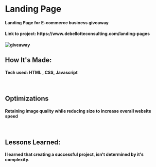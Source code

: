 <h1> Landing Page</h1>
<h4>Landing Page for E-commerce business giveaway</h4>
<h4>Link to project: https://www.debellotteconsulting.com/landing-pages <h4>
<img src="https://static.wixstatic.com/media/9c9835_2cc7f652f5664852a377899d363956f3~mv2.png/v1/crop/x_72,y_0,w_975,h_659/fill/w_975,h_659,al_c,q_90,enc_auto/Screenshot%202022-04-12%20201654.png" alt='giveaway'>
 <br>
<h2>How It's Made:</h2>
<h4>Tech used: HTML , CSS, Javascript</h4>
 <br>
<h2>Optimizations</h2>
<h4>Retaining image quality while reducing size to increase overall website speed</h4>
<br>
<h2>Lessons Learned:</h2>
<h4>I learned that creating a successful project, isn't determined by it's complexity.</h4>
